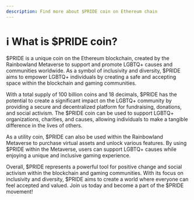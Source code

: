 ```yaml
---
description: Find more about $PRIDE coin on Ethereum chain
---
```


# ℹ What is $PRIDE coin?

$PRIDE is a unique coin on the Ethereum blockchain, created by the Rainbowland Metaverse to support and promote LGBTQ+ causes and communities worldwide. As a symbol of inclusivity and diversity, $PRIDE aims to empower LGBTQ+ individuals by creating a safe and accepting space within the blockchain and gaming communities.

With a total supply of 100 billion coins and 18 decimals, $PRIDE has the potential to create a significant impact on the LGBTQ+ community by providing a secure and decentralized platform for fundraising, donations, and social activism. The $PRIDE coin can be used to support LGBTQ+ organizations, charities, and causes, allowing individuals to make a tangible difference in the lives of others.

As a utility coin, $PRIDE can also be used within the Rainbowland Metaverse to purchase virtual assets and unlock various features. By using $PRIDE within the Metaverse, users can support LGBTQ+ causes while enjoying a unique and inclusive gaming experience.

Overall, $PRIDE represents a powerful tool for positive change and social activism within the blockchain and gaming communities. With its focus on inclusivity and diversity, $PRIDE aims to create a world where everyone can feel accepted and valued. Join us today and become a part of the $PRIDE movement!
